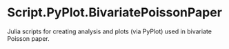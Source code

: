 # Script.PyPlot.BivariatePoissonPaper

Julia scripts for creating analysis and plots (via PyPlot) used in bivariate Poisson paper.
